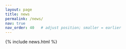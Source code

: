 ```yaml
---
layout: page
title: news
permalink: /news/
nav: true
nav_order: 40   # adjust position; smaller = earlier
---
```


{% include news.html %}
